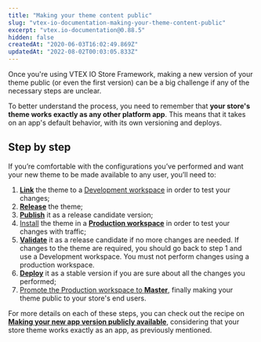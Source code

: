 ```yaml
---
title: "Making your theme content public"
slug: "vtex-io-documentation-making-your-theme-content-public"
excerpt: "vtex.io-documentation@0.88.5"
hidden: false
createdAt: "2020-06-03T16:02:49.869Z"
updatedAt: "2022-08-02T00:03:05.833Z"
---
```

Once you're using VTEX IO Store Framework, making a new version of your theme public (or even the first version) can be a big challenge if any of the necessary steps are unclear.

To better understand the process, you need to remember that **your store's theme works exactly as any other platform app**.
This means that it takes on an app's default behavior, with its own versioning and deploys. 

## Step by step

If you’re comfortable with the configurations you’ve performed and want your new theme to be made available to any user, you’ll need to:

1. [**Link**](https://developers.vtex.com/vtex-developer-docs/docs/vtex-io-documentation-linking-an-app/) the theme to a [Development workspace](https://developers.vtex.com/vtex-developer-docs/docs/vtex-io-documentation-creating-a-development-workspace/) in order to test your changes;
2. [**Release**](https://developers.vtex.com/vtex-developer-docs/docs/vtex-io-documentation-releasing-a-new-app-version/) the theme;
3. [**Publish**](https://developers.vtex.com/vtex-developer-docs/docs/vtex-io-documentation-publishing-an-app/) it as a release candidate version;
4. [Install](https://developers.vtex.com/vtex-developer-docs/docs/vtex-io-documentation-installing-an-app/) the theme in a [**Production workspace**](https://developers.vtex.com/vtex-developer-docs/docs/vtex-io-documentation-creating-a-production-workspace/) in order to test your changes with traffic;
5. [**Validate**](https://developers.vtex.com/vtex-developer-docs/docs/vtex-io-documentation-publishing-an-app/) it as a release candidate if no more changes are needed. If changes to the theme are required, you should go back to step 1 and use a Development workspace. You must not perform changes using a production workspace.  
6. [**Deploy**](https://developers.vtex.com/vtex-developer-docs/docs/vtex-io-documentation-publishing-an-app/) it as a stable version if you are sure about all the changes you performed;
7. [Promote the Production workspace to **Master**](https://developers.vtex.com/vtex-developer-docs/docs/vtex-io-documentation-promoting-a-workspace-to-master/), finally making your theme public to your store's end users. 

For more details on each of these steps, you can check out the recipe on [**Making your new app version publicly available**](https://developers.vtex.com/vtex-developer-docs/docs/vtex-io-documentation-making-your-new-app-version-publicly-available/), considering that your store theme works exactly as an app, as previously mentioned.